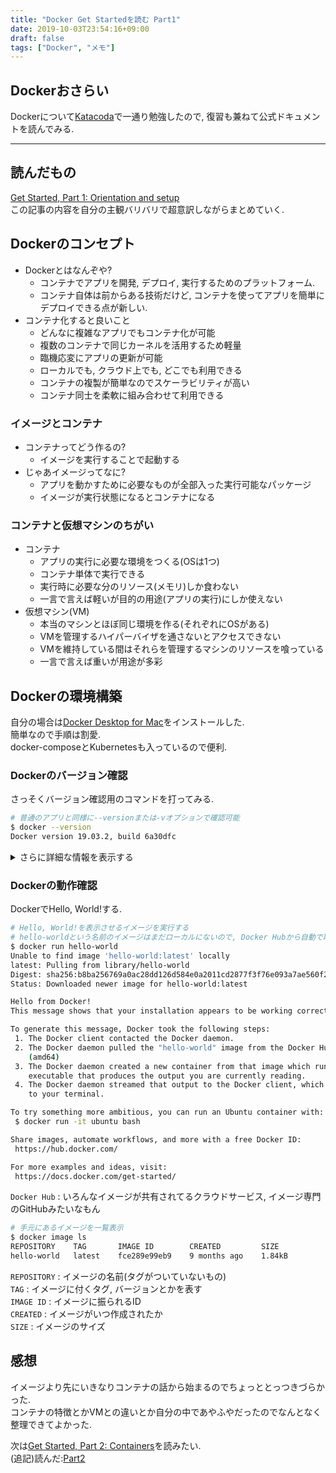 ```yaml
---
title: "Docker Get Startedを読む Part1"
date: 2019-10-03T23:54:16+09:00
draft: false
tags: ["Docker", "メモ"]
---
```


## Dockerおさらい
Dockerについて[Katacoda](https://www.katacoda.com/courses/docker)で一通り勉強したので, 復習も兼ねて公式ドキュメントを読んでみる.  

<!--more-->
---

## 読んだもの
[Get Started, Part 1: Orientation and setup](https://docs.docker.com/get-started/)  
この記事の内容を自分の主観バリバリで超意訳しながらまとめていく.  

## Dockerのコンセプト
- Dockerとはなんぞや?  
  - コンテナでアプリを開発, デプロイ, 実行するためのプラットフォーム.  
  - コンテナ自体は前からある技術だけど, コンテナを使ってアプリを簡単にデプロイできる点が新しい.  
- コンテナ化すると良いこと
  - どんなに複雑なアプリでもコンテナ化が可能
  - 複数のコンテナで同じカーネルを活用するため軽量
  - 臨機応変にアプリの更新が可能
  - ローカルでも, クラウド上でも, どこでも利用できる
  - コンテナの複製が簡単なのでスケーラビリティが高い
  - コンテナ同士を柔軟に組み合わせて利用できる

### イメージとコンテナ
- コンテナってどう作るの?
  - イメージを実行することで起動する
- じゃあイメージってなに?
  - アプリを動かすために必要なものが全部入った実行可能なパッケージ
  - イメージが実行状態になるとコンテナになる

### コンテナと仮想マシンのちがい
- コンテナ
  - アプリの実行に必要な環境をつくる(OSは1つ)
  - コンテナ単体で実行できる
  - 実行時に必要な分のリソース(メモリ)しか食わない
  - 一言で言えば軽いが目的の用途(アプリの実行)にしか使えない
- 仮想マシン(VM)
  - 本当のマシンとほぼ同じ環境を作る(それぞれにOSがある)
  - VMを管理するハイパーバイザを通さないとアクセスできない
  - VMを維持している間はそれらを管理するマシンのリソースを喰っている
  - 一言で言えば重いが用途が多彩

## Dockerの環境構築
自分の場合は[Docker Desktop for Mac](https://hub.docker.com/editions/community/docker-ce-desktop-mac)をインストールした.  
簡単なので手順は割愛.  
docker-composeとKubernetesも入っているので便利.  

### Dockerのバージョン確認
さっそくバージョン確認用のコマンドを打ってみる.  
```bash
# 普通のアプリと同様に--versionまたは-vオプションで確認可能
$ docker --version
Docker version 19.03.2, build 6a30dfc
```

<details><summary>さらに詳細な情報を表示する</summary><div>

```bash
# 詳細情報を表示
# イメージ, コンテナの数とかが表示される
$ docker info
Client:
 Debug Mode: false

Server:
 Containers: 70
  Running: 32
  Paused: 0
  Stopped: 38
 Images: 74
 Server Version: 19.03.2
 Storage Driver: overlay2
  Backing Filesystem: extfs
  Supports d_type: true
  Native Overlay Diff: true
 Logging Driver: json-file
 Cgroup Driver: cgroupfs
 Plugins:
  Volume: local
  Network: bridge host ipvlan macvlan null overlay
  Log: awslogs fluentd gcplogs gelf journald json-file local logentries splunk syslog
 Swarm: inactive
 Runtimes: runc
 Default Runtime: runc
 Init Binary: docker-init
 containerd version: 894b81a4b802e4eb2a91d1ce216b8817763c29fb
 runc version: 425e105d5a03fabd737a126ad93d62a9eeede87f
 init version: fec3683
 Security Options:
  seccomp
   Profile: default
 Kernel Version: 4.9.184-linuxkit
 Operating System: Docker Desktop
 OSType: linux
 Architecture: x86_64
 CPUs: 4
 Total Memory: 1.952GiB
 Name: docker-desktop
 ID: K77N:CV6M:AWUD:E3CZ:B44M:DJSX:4GLO:SNXJ:LXBZ:HUML:A46J:SYHZ
 Docker Root Dir: /var/lib/docker
 Debug Mode: true
  File Descriptors: 128
  Goroutines: 122
  System Time: 2019-10-03T14:18:37.8900535Z
  EventsListeners: 2
 HTTP Proxy: gateway.docker.internal:3128
 HTTPS Proxy: gateway.docker.internal:3129
 Registry: https://index.docker.io/v1/
 Labels:
 Experimental: false
 Insecure Registries:
  127.0.0.0/8
 Live Restore Enabled: false
 Product License: Community Engine
```
</div></details>

### Dockerの動作確認
DockerでHello, World!する.  
```bash
# Hello, World!を表示させるイメージを実行する
# hello-worldという名前のイメージはまだローカルにないので, Docker Hubから自動で取ってくる.
$ docker run hello-world
Unable to find image 'hello-world:latest' locally
latest: Pulling from library/hello-world
Digest: sha256:b8ba256769a0ac28dd126d584e0a2011cd2877f3f76e093a7ae560f2a5301c00
Status: Downloaded newer image for hello-world:latest

Hello from Docker!
This message shows that your installation appears to be working correctly.

To generate this message, Docker took the following steps:
 1. The Docker client contacted the Docker daemon.
 2. The Docker daemon pulled the "hello-world" image from the Docker Hub.
    (amd64)
 3. The Docker daemon created a new container from that image which runs the
    executable that produces the output you are currently reading.
 4. The Docker daemon streamed that output to the Docker client, which sent it
    to your terminal.

To try something more ambitious, you can run an Ubuntu container with:
 $ docker run -it ubuntu bash

Share images, automate workflows, and more with a free Docker ID:
 https://hub.docker.com/

For more examples and ideas, visit:
 https://docs.docker.com/get-started/
```
`Docker Hub` : いろんなイメージが共有されてるクラウドサービス, イメージ専門のGitHubみたいなもん  

```bash
# 手元にあるイメージを一覧表示
$ docker image ls
REPOSITORY    TAG       IMAGE ID        CREATED         SIZE
hello-world   latest    fce289e99eb9    9 months ago    1.84kB
```
`REPOSITORY` : イメージの名前(タグがついていないもの)  
`TAG` : イメージに付くタグ, バージョンとかを表す  
`IMAGE ID` : イメージに振られるID  
`CREATED` : イメージがいつ作成されたか  
`SIZE` : イメージのサイズ  

## 感想
イメージより先にいきなりコンテナの話から始まるのでちょっととっつきづらかった.  
コンテナの特徴とかVMとの違いとか自分の中であやふやだったのでなんとなく整理できてよかった.  

次は[Get Started, Part 2: Containers](https://docs.docker.com/get-started/part2/)を読みたい.  
(追記)読んだ:[Part2](https://uzimihsr.github.io/post/2019-10-05-docker-get-started-02/)
